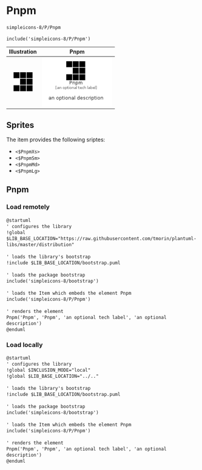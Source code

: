 # Pnpm


```text
simpleicons-8/P/Pnpm
```

```text
include('simpleicons-8/P/Pnpm')
```



| Illustration | Pnpm |
| :---: | :---: |
| ![illustration for Illustration](../../simpleicons-8/P/Pnpm.png) | ![illustration for Pnpm](../../simpleicons-8/P/Pnpm.Local.png) |



## Sprites
The item provides the following sriptes:

- `<$PnpmXs>`
- `<$PnpmSm>`
- `<$PnpmMd>`
- `<$PnpmLg>`





## Pnpm

### Load remotely
```plantuml
@startuml
' configures the library
!global $LIB_BASE_LOCATION="https://raw.githubusercontent.com/tmorin/plantuml-libs/master/distribution"

' loads the library's bootstrap
!include $LIB_BASE_LOCATION/bootstrap.puml

' loads the package bootstrap
include('simpleicons-8/bootstrap')

' loads the Item which embeds the element Pnpm
include('simpleicons-8/P/Pnpm')

' renders the element
Pnpm('Pnpm', 'Pnpm', 'an optional tech label', 'an optional description')
@enduml
```

### Load locally
```plantuml
@startuml
' configures the library
!global $INCLUSION_MODE="local"
!global $LIB_BASE_LOCATION="../.."

' loads the library's bootstrap
!include $LIB_BASE_LOCATION/bootstrap.puml

' loads the package bootstrap
include('simpleicons-8/bootstrap')

' loads the Item which embeds the element Pnpm
include('simpleicons-8/P/Pnpm')

' renders the element
Pnpm('Pnpm', 'Pnpm', 'an optional tech label', 'an optional description')
@enduml
```

